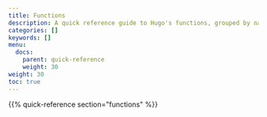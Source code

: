```yaml
---
title: Functions
description: A quick reference guide to Hugo's functions, grouped by namespace. Aliases, if any, appear in parentheses to the right of the function name.
categories: []
keywords: []
menu:
  docs:
    parent: quick-reference
    weight: 30
weight: 30
toc: true
---
```


{{% quick-reference section="functions" %}}
